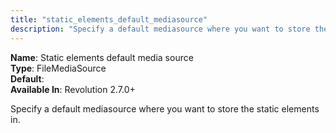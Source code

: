 ```yaml
---
title: "static_elements_default_mediasource"
description: "Specify a default mediasource where you want to store the static elements in"
---
```


**Name**: Static elements default media source   
**Type**: FileMediaSource  
**Default**:  
**Available In**: Revolution 2.7.0+

Specify a default mediasource where you want to store the static elements in.